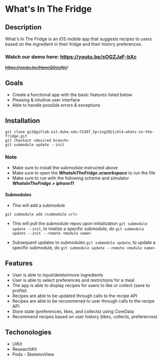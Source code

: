 # What's In The Fridge

## Description
What's In The Fridge is an iOS mobile app that suggests recipes to users based on the ingredient in their fridge and their history preferences.

### Watch our demo here: https://youtu.be/sOGZJaF-bXc
~~https://youtu.be/HaneQ0izzNc!~~

## Goals
* Create a functional app with the basic features listed below
* Pleasing & intuitive user interface
* Able to handle possible errors & exceptions

## Installation
```git
git clone git@gitlab.oit.duke.edu:CS207_Spring2021/ml4-whats-in-the-fridge.git
git checkout <desired branch>
git submodule update --init
```

### Note
* Make sure to install the submodule instructed above
* Make sure to open the ***WhatsInTheFridge.xcworkspace*** to run the file
* Make sure to run with the following scheme and simulator ***WhatsInTheFridge > iphone11***

#### Submodules
* This will add a submodule
```git
git submodule add <submodule url>
```

* This will pull the submodule repos upon initialization `git submodule update --init`, to inialize a specific submodule, do `git submodule update --init --remote <module name>`

* Subsequent updates to submodules `git submodule update`, to update a specific submodule, do `git submodule update --remote <module name>`

## Features
* User is able to input/delete/move ingredients
* User is able to select preferences and restrictions for a meal
* The app is able to display recipes for users to like or collect (save to profile)
* Recipes are able to be updated through calls to the recipe API
* Recipes are able to be recommened to user through calls to the recipe API
* Store state (preferences, likes, and collects) using CoreData
* Recommend recipes based on user history (likes, collects, preferences)

## Techonologies
* UIKit
* ResearchKit
* Pods - SkeletonView
